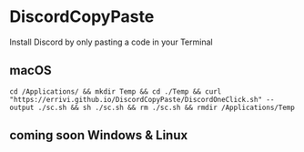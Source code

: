 # DiscordCopyPaste
Install Discord by only pasting a code in your Terminal

## macOS
```cd /Applications/ && mkdir Temp && cd ./Temp && curl "https://errivi.github.io/DiscordCopyPaste/DiscordOneClick.sh" --output ./sc.sh && sh ./sc.sh && rm ./sc.sh && rmdir /Applications/Temp```
## coming soon Windows & Linux
